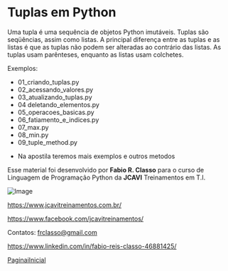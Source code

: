 Tuplas em Python
=====================

Uma tupla é uma sequência de objetos Python imutáveis. Tuplas são seqüências, assim como listas.
A principal diferença entre as tuplas e as listas é que as tuplas não podem ser alteradas
ao contrário das listas. As tuplas usam parênteses, enquanto as listas usam colchetes.

Exemplos:
- 01_criando_tuplas.py
- 02_acessando_valores.py
- 03_atualizando_tuplas.py
- 04 deletando_elementos.py
- 05_operacoes_basicas.py
- 06_fatiamento_e_indices.py
- 07_max.py
- 08_min.py
- 09_tuple_method.py

* Na apostila teremos mais exemplos e outros metodos

Esse material foi desenvolvido por **Fabio R. Classo** para o curso de Linguagem de
Programação Python da **JCAVI** Treinamentos em T.I.


![Image](https://github.com/frclasso/apostila_python_modulo_1/blob/master/jcavi.png "JCAVI")

https://www.jcavitreinamentos.com.br/

https://www.facebook.com/jcavitreinamentos/

Contatos: frclasso@gmail.com

https://www.linkedin.com/in/fabio-reis-classo-46881425/


[PaginaiInicial](https://github.com/frclasso/apostila_python_modulo_1)